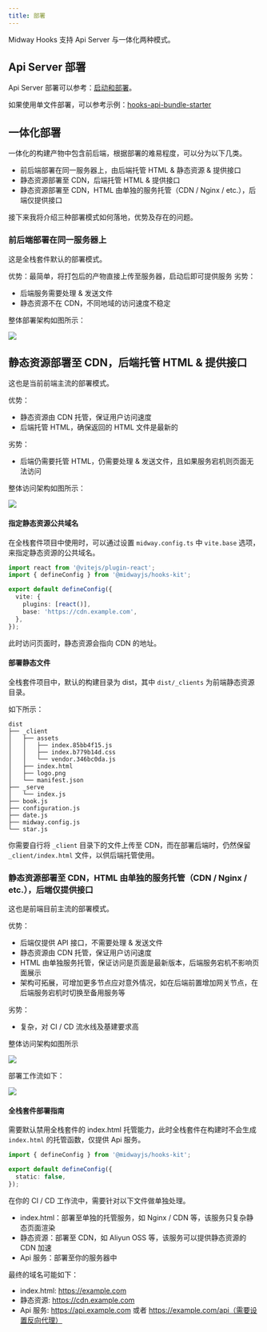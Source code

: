```yaml
---
title: 部署
---
```


Midway Hooks 支持 Api Server 与一体化两种模式。

## Api Server 部署

Api Server 部署可以参考：[启动和部署](https://midwayjs.org/docs/deployment)。

如果使用单文件部署，可以参考示例：[hooks-api-bundle-starter](https://github.com/midwayjs/hooks/blob/main/examples/api-bundle/readme.md)

## 一体化部署

一体化的构建产物中包含前后端，根据部署的难易程度，可以分为以下几类。

- 前后端部署在同一服务器上，由后端托管 HTML & 静态资源 & 提供接口
- 静态资源部署至 CDN，后端托管 HTML & 提供接口
- 静态资源部署至 CDN，HTML 由单独的服务托管（CDN / Nginx / etc.），后端仅提供接口

接下来我将介绍三种部署模式如何落地，优势及存在的问题。

### 前后端部署在同一服务器上

这是全栈套件默认的部署模式。

优势：最简单，将打包后的产物直接上传至服务器，启动后即可提供服务
劣势：

- 后端服务需要处理 & 发送文件
- 静态资源不在 CDN，不同地域的访问速度不稳定

整体部署架构如图所示：

![](https://img.alicdn.com/imgextra/i1/O1CN01GYtN9n1T2tbEXWOwf_!!6000000002325-2-tps-2064-648.png)

## 静态资源部署至 CDN，后端托管 HTML & 提供接口

这也是当前前端主流的部署模式。

优势：

- 静态资源由 CDN 托管，保证用户访问速度
- 后端托管 HTML，确保返回的 HTML 文件是最新的

劣势：

- 后端仍需要托管 HTML，仍需要处理 & 发送文件，且如果服务宕机则页面无法访问

整体访问架构如图所示：

![](https://img.alicdn.com/imgextra/i4/O1CN01ue3LJg1HeernvfxgQ_!!6000000000783-55-tps-267-367.svg)

#### 指定静态资源公共域名

在全栈套件项目中使用时，可以通过设置 `midway.config.ts` 中 `vite.base` 选项，来指定静态资源的公共域名。

```ts
import react from '@vitejs/plugin-react';
import { defineConfig } from '@midwayjs/hooks-kit';

export default defineConfig({
  vite: {
    plugins: [react()],
    base: 'https://cdn.example.com',
  },
});
```

此时访问页面时，静态资源会指向 CDN 的地址。

#### 部署静态文件

全栈套件项目中，默认的构建目录为 dist，其中 `dist/_clients` 为前端静态资源目录。

如下所示：

```
dist
├── _client
│   ├── assets
│   │   ├── index.85bb4f15.js
│   │   ├── index.b779b14d.css
│   │   └── vendor.346bc0da.js
│   ├── index.html
│   ├── logo.png
│   └── manifest.json
├── _serve
│   └── index.js
├── book.js
├── configuration.js
├── date.js
├── midway.config.js
└── star.js
```

你需要自行将 `_client` 目录下的文件上传至 CDN，而在部署后端时，仍然保留 `_client/index.html` 文件，以供后端托管使用。

### 静态资源部署至 CDN，HTML 由单独的服务托管（CDN / Nginx / etc.），后端仅提供接口

这也是前端目前主流的部署模式。

优势：

- 后端仅提供 API 接口，不需要处理 & 发送文件
- 静态资源由 CDN 托管，保证用户访问速度
- HTML 由单独服务托管，保证访问是页面是最新版本，后端服务宕机不影响页面展示
- 架构可拓展，可增加更多节点应对意外情况，如在后端前置增加网关节点，在后端服务宕机时切换至备用服务等

劣势：

- 复杂，对 CI / CD 流水线及基建要求高

整体访问架构如图所示

![](https://img.alicdn.com/imgextra/i1/O1CN01i78JiC1yinvfLq84b_!!6000000006613-55-tps-323-367.svg)

部署工作流如下：

![](https://img.alicdn.com/imgextra/i2/O1CN018oAQf71h1QxHtRHYY_!!6000000004217-2-tps-1728-1680.png)

#### 全栈套件部署指南

需要默认禁用全栈套件的 index.html 托管能力，此时全栈套件在构建时不会生成 `index.html` 的托管函数，仅提供 Api 服务。

```ts
import { defineConfig } from '@midwayjs/hooks-kit';

export default defineConfig({
  static: false,
});
```

在你的 CI / CD 工作流中，需要针对以下文件做单独处理。

- index.html：部署至单独的托管服务，如 Nginx / CDN 等，该服务只复杂静态页面渲染
- 静态资源：部署至 CDN，如 Aliyun OSS 等，该服务可以提供静态资源的 CDN 加速
- Api 服务：部署至你的服务器中

最终的域名可能如下：

- index.html: https://example.com
- 静态资源: https://cdn.example.com
- Api 服务: https://api.example.com 或者 https://example.com/api（需要设置反向代理）
